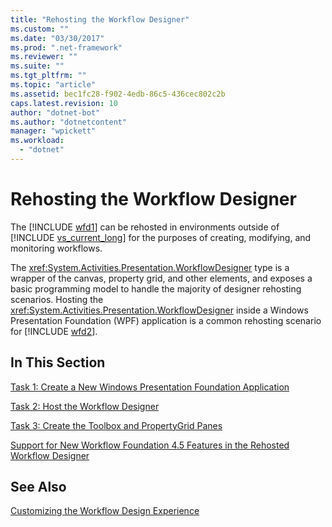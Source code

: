 ```yaml
---
title: "Rehosting the Workflow Designer"
ms.custom: ""
ms.date: "03/30/2017"
ms.prod: ".net-framework"
ms.reviewer: ""
ms.suite: ""
ms.tgt_pltfrm: ""
ms.topic: "article"
ms.assetid: bec1fc28-f902-4edb-86c5-436cec802c2b
caps.latest.revision: 10
author: "dotnet-bot"
ms.author: "dotnetcontent"
manager: "wpickett"
ms.workload: 
  - "dotnet"
---
```

# Rehosting the Workflow Designer
The [!INCLUDE [wfd1](../../../includes/wfd1-md.md)] can be rehosted in environments outside of [!INCLUDE [vs_current_long](../../../includes/vs-current-long-md.md)] for the purposes of creating, modifying, and monitoring workflows.  
  
 The <xref:System.Activities.Presentation.WorkflowDesigner> type is a wrapper of the canvas, property grid, and other elements, and exposes a basic programming model to handle the majority of designer rehosting scenarios. Hosting the <xref:System.Activities.Presentation.WorkflowDesigner> inside a Windows Presentation Foundation (WPF) application is a common rehosting scenario for [!INCLUDE [wfd2](../../../includes/wfd2-md.md)].  
  
## In This Section  
 [Task 1: Create a New Windows Presentation Foundation Application](../../../docs/framework/windows-workflow-foundation/task-1-create-a-new-wpf-app.md)  
  
 [Task 2: Host the Workflow Designer](../../../docs/framework/windows-workflow-foundation/task-2-host-the-workflow-designer.md)  
  
 [Task 3: Create the Toolbox and PropertyGrid Panes](../../../docs/framework/windows-workflow-foundation/task-3-create-the-toolbox-and-propertygrid-panes.md)  
  
 [Support for New Workflow Foundation 4.5 Features in the Rehosted Workflow Designer](../../../docs/framework/windows-workflow-foundation/wf-features-in-the-rehosted-workflow-designer.md)  
  
## See Also  
 [Customizing the Workflow Design Experience](../../../docs/framework/windows-workflow-foundation/customizing-the-workflow-design-experience.md)
